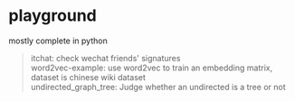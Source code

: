 # playground  
mostly complete in python

> itchat: check wechat friends' signatures  
word2vec-example: use word2vec to train an embedding matrix, dataset is chinese wiki dataset  
undirected_graph_tree: Judge whether an undirected is a tree or not
